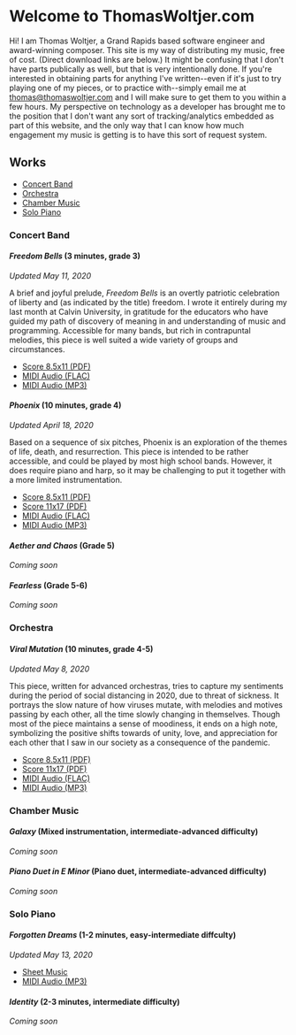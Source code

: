 # Welcome to ThomasWoltjer.com

Hi! I am Thomas Woltjer, a Grand Rapids based software engineer and award-winning composer. This site is my way of distributing my music, free of cost. (Direct download links are below.) It might be confusing that I don't have parts publically as well, but that is very intentionally done. If you're interested in obtaining parts for anything I've written--even if it's just to try playing one of my pieces, or to practice with--simply email me at thomas@thomaswoltjer.com and I will make sure to get them to you within a few hours. My perspective on technology as a developer has brought me to the position that I don't want any sort of tracking/analytics embedded as part of this website, and the only way that I can know how much engagement my music is getting is to have this sort of request system. 

## Works 

 - [Concert Band](#concert-band)
 - [Orchestra](#orchestra)
 - [Chamber Music](#chamber-music)
 - [Solo Piano](#solo-piano)

### Concert Band

#### _Freedom Bells_ (3 minutes, grade 3)
_Updated May 11, 2020_

A brief and joyful prelude, _Freedom Bells_ is an overtly patriotic celebration of liberty and (as indicated by the title) freedom. I wrote it entirely during my last month at Calvin University, in gratitude for the educators who have guided my path of discovery of meaning in and understanding of music and programming. Accessible for many bands, but rich in contrapuntal melodies, this piece is well suited a wide variety of groups and circumstances. 
 - [Score 8.5x11 (PDF)](http://media.thomaswoltjer.com/comps/freedom_bells/Freedom_Bells.pdf)
 - [MIDI Audio (FLAC)](http://media.thomaswoltjer.com/comps/freedom_bells/Freedom_Bells.flac)
 - [MIDI Audio (MP3)](http://media.thomaswoltjer.com/comps/freedom_bells/Freedom_Bells.mp3)
 
#### _Phoenix_ (10 minutes, grade 4)
_Updated April 18, 2020_

Based on a sequence of six pitches, Phoenix is an exploration of the themes of life, death, and resurrection. This piece is intended to be rather accessible, and could be played by most high school bands. However, it does require piano and harp, so it may be challenging to put it together with a more limited instrumentation. 
 - [Score 8.5x11 (PDF)](http://media.thomaswoltjer.com/comps/phoenix/Phoenix_8.5x11.pdf)
 - [Score 11x17 (PDF)](http://media.thomaswoltjer.com/comps/phoenix/Phoenix_11x17.pdf)
 - [MIDI Audio (FLAC)](http://media.thomaswoltjer.com/comps/phoenix/Phoenix.flac)
 - [MIDI Audio (MP3)](http://media.thomaswoltjer.com/comps/phoenix/Phoenix.mp3)
 
#### _Aether and Chaos_ (Grade 5)
_Coming soon_

#### _Fearless_ (Grade 5-6)
_Coming soon_

### Orchestra 

#### _Viral Mutation_ (10 minutes, grade 4-5)
_Updated May 8, 2020_

This piece, written for advanced orchestras, tries to capture my sentiments during the period of social distancing in 2020, due to threat of sickness. It portrays the slow nature of how viruses mutate, with melodies and motives passing by each other, all the time slowly changing in themselves. Though most of the piece maintains a sense of moodiness, it ends on a high note, symbolizing the positive shifts towards of unity, love, and appreciation for each other that I saw in our society as a consequence of the pandemic. 
 - [Score 8.5x11 (PDF)](http://media.thomaswoltjer.com/comps/viral-mutation/Viral_Mutation_8.5x11.pdf)
 - [Score 11x17 (PDF)](http://media.thomaswoltjer.com/comps/viral-mutation/Viral_Mutation_11x17.pdf)
 - [MIDI Audio (FLAC)](http://media.thomaswoltjer.com/comps/viral-mutation/Viral_Mutation.flac)
 - [MIDI Audio (MP3)](http://media.thomaswoltjer.com/comps/viral-mutation/Viral_Mutation.mp3)

### Chamber Music

#### _Galaxy_ (Mixed instrumentation, intermediate-advanced difficulty)
_Coming soon_

#### _Piano Duet in E Minor_ (Piano duet, intermediate-advanced difficulty)
_Coming soon_

### Solo Piano

#### _Forgotten Dreams_ (1-2 minutes, easy-intermediate diffculty)
_Updated May 13, 2020_
 - [Sheet Music](http://media.thomaswoltjer.com/comps/forgotten-dreams/Forgotten_Dreams.pdf)
 - [MIDI Audio (MP3)](http://media.thomaswoltjer.com/comps/forgotten-dreams/Forgotten_Dreams.mp3)

#### _Identity_ (2-3 minutes, intermediate difficulty)
_Coming soon_
